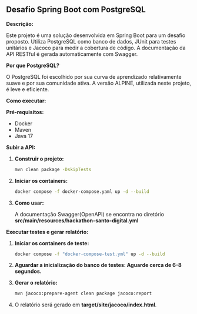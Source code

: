 ## Desafio Spring Boot com PostgreSQL

**Descrição:**

Este projeto é uma solução desenvolvida em Spring Boot para um desafio proposto. Utiliza PostgreSQL como banco de dados, JUnit para testes unitários e Jacoco para medir a cobertura de código. A documentação da API RESTful é gerada automaticamente com Swagger.

**Por que PostgreSQL?**

O PostgreSQL foi escolhido por sua curva de aprendizado relativamente suave e por sua comunidade ativa. A versão ALPINE, utilizada neste projeto, é leve e eficiente.

**Como executar:**

**Pré-requisitos:**

* Docker
* Maven
* Java 17

**Subir a API:**

1. **Construir o projeto:**

    ```bash
   mvn clean package -DskipTests
    ```
2. **Iniciar os containers:**

    ```bash
    docker compose -f docker-compose.yaml up -d --build
    ```

3. **Como usar:**

    A documentação Swagger(OpenAPI) se encontra no diretório **src/main/resources/hackathon-santo-digital.yml**

**Executar testes e gerar relatório:**

1. **Iniciar os containers de teste:**
    
    ```bash
    docker compose -f "docker-compose-test.yml" up -d --build
    ```

2. **Aguardar a inicialização do banco de testes: Aguarde cerca de 6-8 segundos.**

3. **Gerar o relatório:**

    ```bash
    mvn jacoco:prepare-agent clean package jacoco:report
    ```
    
4. O relatório será gerado em **target/site/jacoco/index.html**.